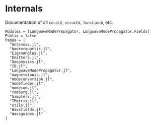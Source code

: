 # Internals

Documentation of all `const`s, `struct`s, `function`s, etc.

```@autodocs
Modules = [LongwaveModePropagator, LongwaveModePropagator.Fields]
Public = false
Pages = [
  "Antennas.jl",
  "bookerquartic.jl",
  "EigenAngles.jl",
  "Emitters.jl",
  "Geophysics.jl",
  "IO.jl",
  "LongwaveModePropagator.jl",
  "magnetoionic.jl",
  "modeconversion.jl",
  "modefinder.jl",
  "modesum.jl",
  "romberg.jl",
  "Samplers.jl",
  "TMatrix.jl",
  "utils.jl",
  "Wavefields.jl",
  "Waveguides.jl"
]
```
